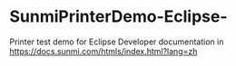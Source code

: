 SunmiPrinterDemo-Eclipse-
=============
Printer test demo for Eclipse Developer documentation in https://docs.sunmi.com/htmls/index.html?lang=zh
